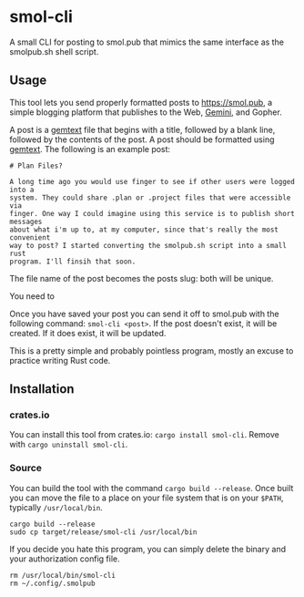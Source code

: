 # smol-cli

A small CLI for posting to smol.pub that mimics the same interface as the
smolpub.sh shell script.

## Usage

This tool lets you send properly formatted posts to https://smol.pub, a simple
blogging platform that publishes to the Web, [Gemini][], and Gopher.

A post is a [gemtext][] file that begins with a title, followed by a blank
line, followed by the contents of the post. A post should be formatted using
[gemtext][]. The following is an example post:

```
# Plan Files?

A long time ago you would use finger to see if other users were logged into a
system. They could share .plan or .project files that were accessible via
finger. One way I could imagine using this service is to publish short messages
about what i'm up to, at my computer, since that's really the most convenient
way to post? I started converting the smolpub.sh script into a small rust
program. I'll finsih that soon.
```

The file name of the post becomes the posts slug: both will be unique.

You need to

Once you have saved your post you can send it off to smol.pub with the
following command: `smol-cli <post>`. If the post doesn't exist, it will be
created. If it does exist, it will be updated.

This is a pretty simple and probably pointless program, mostly an excuse to
practice writing Rust code.

## Installation

### crates.io

You can install this tool from crates.io: `cargo install smol-cli`. Remove with
`cargo uninstall smol-cli`.

### Source

You can build the tool with the command `cargo build --release`. Once built you
can move the file to a place on your file system that is on your `$PATH`,
typically `/usr/local/bin`.

```
cargo build --release
sudo cp target/release/smol-cli /usr/local/bin
```

If you decide you hate this program, you can simply delete the binary and your
authorization config file.

```
rm /usr/local/bin/smol-cli
rm ~/.config/.smolpub
```

[gemini]: https://geminiprotocol.net/
[gemtext]: https://geminiprotocol.net/docs/gemtext-specification.gmi
